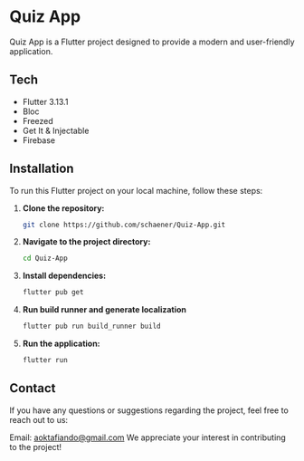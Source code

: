 # Quiz App

Quiz App is a Flutter project designed to provide a modern and user-friendly application.

## Tech

- Flutter 3.13.1
- Bloc
- Freezed
- Get It & Injectable
- Firebase

## Installation

To run this Flutter project on your local machine, follow these steps:

1. **Clone the repository:**

   ```bash
   git clone https://github.com/schaener/Quiz-App.git

   ```

2. **Navigate to the project directory:**

   ```bash
   cd Quiz-App

   ```

3. **Install dependencies:**

   ```bash
   flutter pub get

   ```

4. **Run build runner and generate localization**

   ```bash
   flutter pub run build_runner build

   ```

5. **Run the application:**

   ```bash
   flutter run
   ```

## Contact

If you have any questions or suggestions regarding the project, feel free to reach out to us:

Email: aoktafiando@gmail.com
We appreciate your interest in contributing to the project!
